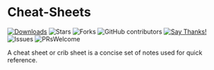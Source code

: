 # Cheat-Sheets


[![Downloads](https://img.shields.io/pypi/dm/pdf2textlib.svg)](https://pypistats.org/packages/pdf2textlib)
![Stars](https://img.shields.io/github/stars/Pravalli21/Cheat-Sheets.svg?style=social)
![Forks](https://img.shields.io/github/forks/Pravalli21/Cheat-Sheets.svg?style=social)
![GitHub contributors](https://img.shields.io/github/contributors/Pravalli21/Cheat-Sheets.svg)
[![Say Thanks!](https://img.shields.io/badge/Say-Thanks!-yellow.svg)](https://Pravalli21.ml)
![Issues](https://img.shields.io/github/issues/Pravalli21/Cheat-Sheets)
![PRsWelcome](https://img.shields.io/badge/PRs-welcome-informational)

A cheat sheet or crib sheet is a concise set of notes used for quick reference.
